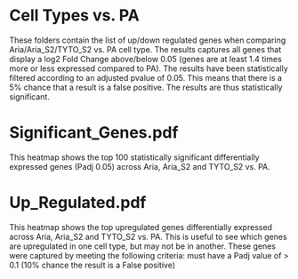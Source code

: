 # Cell Types vs. PA
These folders contain the list of up/down regulated genes when comparing Aria/Aria_S2/TYTO_S2 vs. PA cell type. The results captures all genes that display a log2 Fold Change above/below 0.05 (genes are at least 1.4 times more or less expressed compared to PA). The results have been statistically filtered according to an adjusted pvalue of 0.05. This means that there is a 5% chance that a result is a false positive. The results are thus statistically significant.  

# Significant_Genes.pdf
This heatmap shows the top 100 statistically significant differentially expressed genes (Padj 0.05) across Aria, Aria_S2 and TYTO_S2 vs. PA. 

# Up_Regulated.pdf
This heatmap shows the top upregulated genes differentially expressed across Aria, Aria_S2 and TYTO_S2 vs. PA. This is useful to see which genes are upregulated in one cell type, but may not be in another. These genes were captured by meeting the following criteria: must have a Padj value of > 0.1 (10% chance the result is a False positive)
